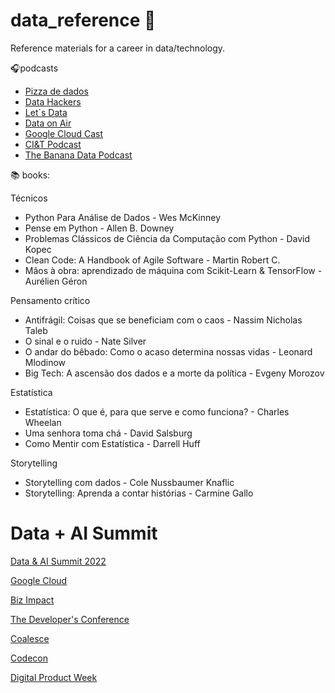 # data_reference :game_die:

Reference materials for a career in data/technology.   

:headphones:podcasts
* [Pizza de dados](https://open.spotify.com/show/5k0Ei0MSg5BuiHshr43aSg?si=ba8099dc380d40bc&nd=1)
* [Data Hackers](https://open.spotify.com/show/1oMIHOXsrLFENAeM743g93?si=a9225f3810f44744&nd=1)
* [Let´s Data](https://open.spotify.com/show/0VsNN95jsJVRS424eCFDlg?si=4c73a07b445a492a&nd=1)
* [Data on Air](https://open.spotify.com/show/4mpsDm26A4A1fet8KTtI7N?si=37cad256403e4ba2&nd=1)
* [Google Cloud Cast](https://open.spotify.com/show/6mRL38R3eKP55vqlHLKCdZ?si=9852a8cfdc7d4b10&nd=1)
* [CI&T Podcast](https://open.spotify.com/show/7ICSs5l1OQnGr62i0xrL5L?si=359eed5bb5ac4f49&nd=1)
* [The Banana Data Podcast](https://open.spotify.com/show/3uZK2aPeVwnADRqyYR4nt0?si=46fe6c08a56644af&nd=1)


:books: books:

Técnicos 

- Python Para Análise de Dados - Wes McKinney
- Pense em Python - Allen B. Downey
- Problemas Clássicos de Ciência da Computação com Python - David Kopec
- Clean Code: A Handbook of Agile Software - Martin Robert C.
- Mãos à obra: aprendizado de máquina com Scikit-Learn & TensorFlow - Aurélien Géron

Pensamento crítico

- Antifrágil: Coisas que se beneficiam com o caos - Nassim Nicholas Taleb
- O sinal e o ruido - Nate Silver
- O andar do bêbado: Como o acaso determina nossas vidas - Leonard Mlodinow
- Big Tech: A ascensão dos dados e a morte da política - Evgeny Morozov

Estatística

- Estatística: O que é, para que serve e como funciona? - Charles Wheelan
- Uma senhora toma chá - David Salsburg
- Como Mentir com Estatística - Darrell Huff

Storytelling

- Storytelling com dados - Cole Nussbaumer Knaflic
- Storytelling: Aprenda a contar histórias - Carmine Gallo


# Data + AI Summit

[Data & AI Summit 2022 ](https://www.notion.so/Data-AI-Summit-2022-747ab91508ff41bdb18b312297a5fd5b)

[Google Cloud](https://www.notion.so/Google-Cloud-bc4ba417b18246c1bc457fe0fb2ac472)

[Biz Impact](https://www.notion.so/Biz-Impact-1dfa936a714c4d0b84a7d0a312a9a1db)

[The Developer's Conference](https://www.notion.so/The-Developer-s-Conference-eea89c2986d64188aa6cdc8842e9c61c)

[Coalesce](https://www.notion.so/Coalesce-13626ef4cbfe43e89092a4531224a99f)

[Codecon](https://www.notion.so/Codecon-e61f00c22426421bb15931fbc3abb7e6)

[Digital Product Week](https://www.notion.so/Digital-Product-Week-e4bfbc80adb849028a589e429fcad491)
